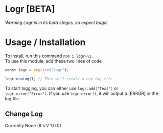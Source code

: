 # Logr [BETA]
*Warning Logr is in its beta stages, so expect bugs!*

# Usage / Installation
To install, run this command `npm i logr-v1`.  
To use this module, add these two lines of code
```javascript
const logr = require("logr");

logr.newLog(); // This will create a new log file
```
To start logging, you can either use `logr.add("Text")` or `logr.error("Error")`. If you use `logr.error()`, it will output a [ERROR] in the log file.

## Change Log
Currently None (It's V 1.0.0)
